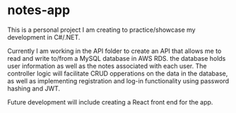 # notes-app

This is a personal project I am creating to practice/showcase my development in C#/.NET.

Currently I am working in the API folder to create an API that allows me to read and write to/from a MySQL database in AWS RDS. the database holds user information as well as the notes associated with each user. The controller logic will facilitate CRUD opperations on the data in the database, as well as implementing registration and log-in functionality using password hashing and JWT.

Future development will include creating a React front end for the app.
